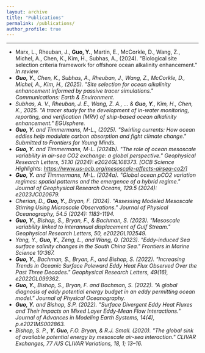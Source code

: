 ```yaml
---
layout: archive
title: "Publications"
permalink: /publications/
author_profile: true
---
```

___
* Marx, L., Rheuban, J., **Guo, Y.**, Martin, E., McCorkle, D., Wang, Z., Michel, A., Chen, K., Kim, H., Subhas, A., (2024). "Biological site selection criteria framework for offshore ocean alkalinity enhancement." <i>In review<i>.
* **Guo, Y.**, Chen, K., Subhas, A., Rheuban, J., Wang, Z., McCorkle, D., Michel, A., Kim, H., (2025). "Site selection for ocean alkalinity enhancement informed by passive tracer simulations." <i>Communications: Earth & Environment<i>.
* Subhas, A. V., Rheuban, J. E., Wang, Z. A., ... & **Guo, Y.**, Kim, H., Chen, K., 2025. "A tracer study for the development of in-water monitoring, reporting, and verification (MRV) of ship-based ocean alkalinity enhancement." <i>EGUsphere<i>.
* **Guo, Y.** and Timmermans, M-L., (2025). "Swirling currents: How ocean eddies help modulate carbon absorption and fight climate change." Submitted to <i>Frontiers for Young Minds<i>.
* **Guo, Y.** and Timmermans, M-L. (2024b). "The role of ocean mesoscale variability in air-sea CO2 exchange: a global perspective." <i>Geophysical Research Letters<i>, 51.10 (2024): e2024GL108373. [OCB Science Highlights: https://www.us-ocb.org/mesoscale-affects-airsea-co2/]
* **Guo, Y.** and Timmermans, M-L. (2024a). "Global ocean pCO2 variation regimes: spatial patterns and the emergence of a hybrid regime." <i>Journal of Geophysical Research Oceans<i>, 129.5 (2024): e2023JC020679.
* Cherian, D., **Guo, Y.**, Bryan, F. (2024). "Assessing Modeled Mesoscale Stirring Using Microscale Observations." <i>Journal of Physical Oceanography<i>, 54.5 (2024): 1183-1194.
* **Guo, Y.**, Bishop, S., Bryan, F., & Bachman, S. (2023). "Mesoscale variability linked to interannual displacement of Gulf Stream." <i>Geophysical Research Letters<i>, 50, e2022GL102549.
* Yang, Y., **Guo, Y.**, Zeng, L., and Wang, Q. (2023). "Eddy-induced Sea surface salinity changes in the South China Sea." <i>Frontiers in Marine Science<i> 10:367.
* **Guo, Y.**, Bachman, S., Bryan, F., and Bishop, S. (2022). "Increasing Trends in Oceanic Surface Poleward Eddy Heat Flux Observed Over the Past Three Decades." <i>Geophysical Research Letters<i>, 49(16), e2022GL099362.
* **Guo, Y.**, Bishop, S., Bryan, F. and Bachman, S. (2022). "A global diagnosis of eddy potential energy budget in an eddy permitting ocean model." <i>Journal of Physical Oceanography<i>.
* **Guo, Y.** and Bishop, S.P. (2022). "Surface Divergent Eddy Heat Fluxes and Their Impacts on Mixed Layer Eddy‐Mean Flow Interactions." <i>Journal of Advances in Modeling Earth Systems<i>, 14(4), p.e2021MS002863.
* Bishop, S. P., **Y. Guo**, F.O. Bryan, & R.J. Small. (2020). "The global sink of available potential energy by mesoscale air-sea interaction." <i>CLIVAR Exchanges<i>, 77 /US CLIVAR Variations, 18, 1; 13–16.

<!-- {% if author.googlescholar %}
  You can also find my articles on <u><a href="{{author.googlescholar}}">my Google Scholar profile</a>.</u>
{% endif %}

{% include base_path %}

{% for post in site.publications reversed %}
  {% include archive-single.html %}
{% endfor %} -->
